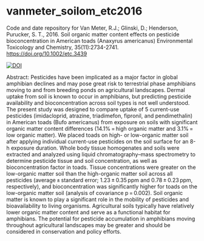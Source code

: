 # vanmeter_soilom_etc2016
Code and date repository for Van Meter, R.J.; Glinski, D.; Henderson, Purucker, S. T., 2016. Soil organic matter content effects on pesticide bioconcentration in American toads (Anaxyrus americanus) Environmental Toxicology and Chemistry, 35(11):2734-2741. https://doi.org/10.1002/etc.3439

[![DOI](https://zenodo.org/badge/31033635.svg)](https://zenodo.org/badge/latestdoi/31033635)

Abstract: Pesticides have been implicated as a major factor in global amphibian declines and may pose great risk to terrestrial phase amphibians moving to and from breeding ponds on agricultural landscapes. Dermal uptake from soil is known to occur in amphibians, but predicting pesticide availability and bioconcentration across soil types is not well understood. The present study was designed to compare uptake of 5 current-use pesticides (imidacloprid, atrazine, triadimefon, fipronil, and pendimethalin) in American toads (Bufo americanus) from exposure on soils with significant organic matter content differences (14.1% = high organic matter and 3.1% = low organic matter). We placed toads on high- or low-organic matter soil after applying individual current-use pesticides on the soil surface for an 8-h exposure duration. Whole body tissue homogenates and soils were extracted and analyzed using liquid chromatography–mass spectrometry to determine pesticide tissue and soil concentration, as well as bioconcentration factor in toads. Tissue concentrations were greater on the low-organic matter soil than the high-organic matter soil across all pesticides (average ± standard error; 1.23 ± 0.35 ppm and 0.78 ± 0.23 ppm, respectively), and bioconcentration was significantly higher for toads on the low-organic matter soil (analysis of covariance p = 0.002). Soil organic matter is known to play a significant role in the mobility of pesticides and bioavailability to living organisms. Agricultural soils typically have relatively lower organic matter content and serve as a functional habitat for amphibians. The potential for pesticide accumulation in amphibians moving throughout agricultural landscapes may be greater and should be considered in conservation and policy efforts.
